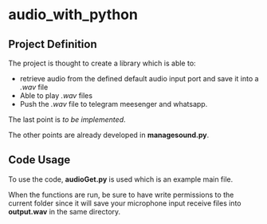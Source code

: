 # audio_with_python

## Project Definition
The project is thought to create a library which is able to:
   - retrieve audio from the defined default audio input port and save it into a *.wav* file
   - Able to play *.wav* files
   - Push the *.wav* file to telegram meesenger and whatsapp.

The last point is *to be implemented*.

The other points are already developed in **managesound.py**. 

## Code Usage
To use the code, **audioGet.py** is used which is an example main file.

When the functions are run, be sure to have write permissions to the current folder since it will save your microphone input receive files into **output.wav** in the same directory.
